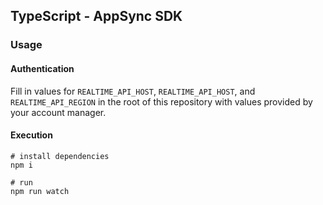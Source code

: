 ## TypeScript - AppSync SDK

### Usage

#### Authentication

Fill in values for `REALTIME_API_HOST`, `REALTIME_API_HOST`, and `REALTIME_API_REGION` in the root of this repository with values provided by your account manager.

#### Execution

```
# install dependencies
npm i

# run
npm run watch
```